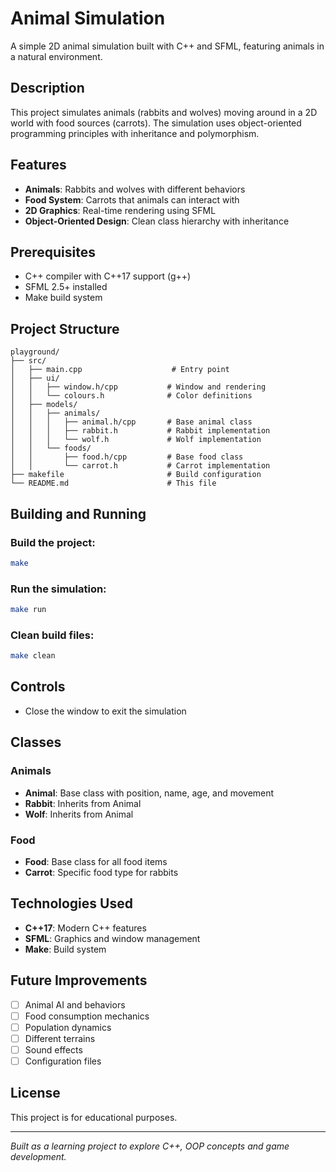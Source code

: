 # Animal Simulation

A simple 2D animal simulation built with C++ and SFML, featuring animals in a natural environment.

## Description

This project simulates animals (rabbits and wolves) moving around in a 2D world with food sources (carrots). The simulation uses object-oriented programming principles with inheritance and polymorphism.

## Features

- **Animals**: Rabbits and wolves with different behaviors
- **Food System**: Carrots that animals can interact with
- **2D Graphics**: Real-time rendering using SFML
- **Object-Oriented Design**: Clean class hierarchy with inheritance

## Prerequisites

- C++ compiler with C++17 support (g++)
- SFML 2.5+ installed
- Make build system

## Project Structure

```
playground/
├── src/
│   ├── main.cpp                    # Entry point
│   ├── ui/
│   │   ├── window.h/cpp           # Window and rendering
│   │   └── colours.h              # Color definitions
│   ├── models/
│   │   ├── animals/
│   │   │   ├── animal.h/cpp       # Base animal class
│   │   │   ├── rabbit.h           # Rabbit implementation
│   │   │   └── wolf.h             # Wolf implementation
│   │   └── foods/
│   │       ├── food.h/cpp         # Base food class
│   │       └── carrot.h           # Carrot implementation
├── makefile                       # Build configuration
└── README.md                      # This file
```

## Building and Running

### Build the project:
```bash
make
```

### Run the simulation:
```bash
make run
```

### Clean build files:
```bash
make clean
```

## Controls

- Close the window to exit the simulation

## Classes

### Animals
- **Animal**: Base class with position, name, age, and movement
- **Rabbit**: Inherits from Animal
- **Wolf**: Inherits from Animal

### Food
- **Food**: Base class for all food items
- **Carrot**: Specific food type for rabbits

## Technologies Used

- **C++17**: Modern C++ features
- **SFML**: Graphics and window management
- **Make**: Build system

## Future Improvements

- [ ] Animal AI and behaviors
- [ ] Food consumption mechanics
- [ ] Population dynamics
- [ ] Different terrains
- [ ] Sound effects
- [ ] Configuration files

## License

This project is for educational purposes.

---

*Built as a learning project to explore C++, OOP concepts and game development.*

